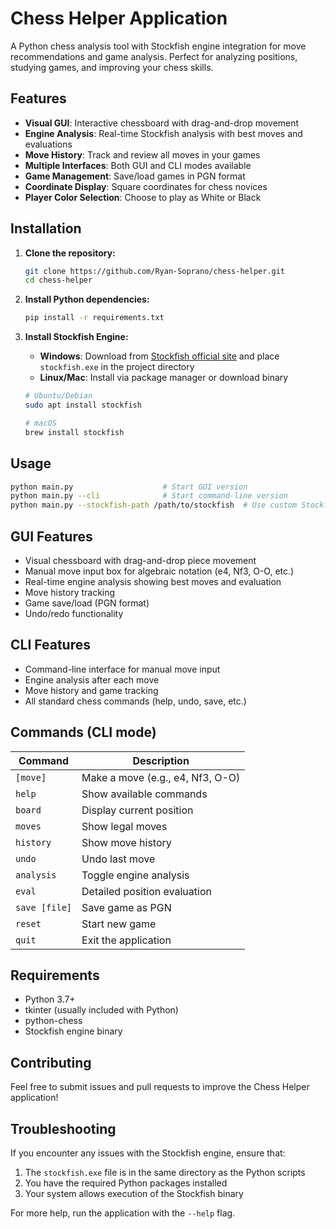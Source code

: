 # Chess Helper Application

A Python chess analysis tool with Stockfish engine integration for move recommendations and game analysis. Perfect for analyzing positions, studying games, and improving your chess skills.

## Features

- **Visual GUI**: Interactive chessboard with drag-and-drop movement
- **Engine Analysis**: Real-time Stockfish analysis with best moves and evaluations
- **Move History**: Track and review all moves in your games
- **Multiple Interfaces**: Both GUI and CLI modes available
- **Game Management**: Save/load games in PGN format
- **Coordinate Display**: Square coordinates for chess novices
- **Player Color Selection**: Choose to play as White or Black

## Installation

1. **Clone the repository:**
   ```bash
   git clone https://github.com/Ryan-Soprano/chess-helper.git
   cd chess-helper
   ```

2. **Install Python dependencies:**
   ```bash
   pip install -r requirements.txt
   ```

3. **Install Stockfish Engine:**
   - **Windows**: Download from [Stockfish official site](https://stockfishchess.org/download/) and place `stockfish.exe` in the project directory
   - **Linux/Mac**: Install via package manager or download binary
   ```bash
   # Ubuntu/Debian
   sudo apt install stockfish
   
   # macOS
   brew install stockfish
   ```

## Usage

```bash
python main.py                    # Start GUI version
python main.py --cli              # Start command-line version
python main.py --stockfish-path /path/to/stockfish  # Use custom Stockfish path
```

## GUI Features

- Visual chessboard with drag-and-drop piece movement
- Manual move input box for algebraic notation (e4, Nf3, O-O, etc.)
- Real-time engine analysis showing best moves and evaluation
- Move history tracking
- Game save/load (PGN format)
- Undo/redo functionality

## CLI Features

- Command-line interface for manual move input
- Engine analysis after each move
- Move history and game tracking
- All standard chess commands (help, undo, save, etc.)

## Commands (CLI mode)

| Command | Description |
|---------|-------------|
| `[move]` | Make a move (e.g., e4, Nf3, O-O) |
| `help` | Show available commands |
| `board` | Display current position |
| `moves` | Show legal moves |
| `history` | Show move history |
| `undo` | Undo last move |
| `analysis` | Toggle engine analysis |
| `eval` | Detailed position evaluation |
| `save [file]` | Save game as PGN |
| `reset` | Start new game |
| `quit` | Exit the application |

## Requirements

- Python 3.7+
- tkinter (usually included with Python)
- python-chess
- Stockfish engine binary

## Contributing

Feel free to submit issues and pull requests to improve the Chess Helper application!

## Troubleshooting

If you encounter any issues with the Stockfish engine, ensure that:
1. The `stockfish.exe` file is in the same directory as the Python scripts
2. You have the required Python packages installed
3. Your system allows execution of the Stockfish binary

For more help, run the application with the `--help` flag.
